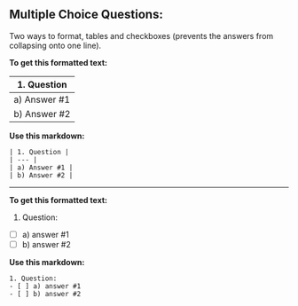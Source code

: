 ## Multiple Choice Questions: 

Two ways to format, tables and checkboxes (prevents the answers from collapsing onto one line). 

**To get this formatted text:** 

| 1. Question | 
| --- |
| a) Answer #1 |
| b) Answer #2 |

**Use this markdown:** 

```
| 1. Question | 
| --- |
| a) Answer #1 |
| b) Answer #2 |

```
---

**To get this formatted text:** 

1. Question:
- [ ] a) answer #1
- [ ] b) answer #2

**Use this markdown:** 

```
1. Question:
- [ ] a) answer #1
- [ ] b) answer #2
```
